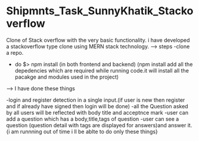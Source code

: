 # Shipmnts_Task_SunnyKhatik_Stackoverflow
Clone of Stack overflow with the very basic functionality.
i have developed a stackoverflow type clone using MERN stack technology.
--> steps
-clone a repo.
- do $> npm install (in both frontend and backend)
(npm install add all the depedencies which are required while running code.it will install all the pacakge and modules used in the project)

--> I have done these things

-login and register detection in a single input.(if user is new then register and if already have signed then login will be done)
-all the Question asked by all users will be reflected with body title and acceptnce mark
-user can add a question which has a body,title,tags of question
-user can see a question (question detail with tags are displayed for answers)and answer it.{i am runnning out of time i ll be ablte to do only these things}
